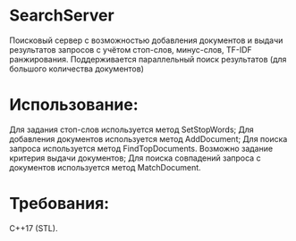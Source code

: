 # SearchServer
Поисковый сервер с возможностью добавления документов и выдачи результатов запросов с учётом стоп-слов, минус-слов, TF-IDF ранжирования. Поддерживается параллельный поиск результатов (для большого количества документов)

# Использование:
Для задания стоп-слов используется метод SetStopWords;
Для добавления документов используется метод AddDocument;
Для поиска запроса используется метод FindTopDocuments. Возможно задание критерия выдачи документов;
Для поиска совпадений запроса с документов используется метод MatchDocument.

# Требования:
C++17 (STL).

